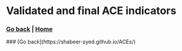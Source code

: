 # Validated and final ACE indicators
### [Go back](https://shabeer-syed.github.io/ACEs/Indicators) | [Home](https://shabeer-syed.github.io/ACEs)

<div class="flourish-embed flourish-table" data-src="visualisation/8622661"><script src="https://public.flourish.studio/resources/embed.js"></script></div>
### [Go back](https://shabeer-syed.github.io/ACEs/)

<script src="http://code.jquery.com/jquery-1.4.2.min.js"></script> <script> var x = document.getElementsByClassName("site-footer-credits"); setTimeout(() => { x[0].remove(); }, 10); </script>